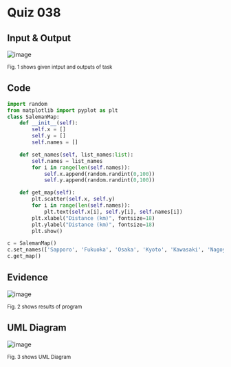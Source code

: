 # Quiz 038

## Input & Output

![image](https://github.com/Amine-Itani/Quizzes/assets/123438294/d8bfb9f2-1561-475d-99a5-51a28c800fd6)

<sub>Fig. 1 shows given intput and outputs of task
## Code

```py
import random
from matplotlib import pyplot as plt
class SalemanMap:
    def __init__(self):
        self.x = []
        self.y = []
        self.names = []

    def set_names(self, list_names:list):
        self.names = list_names
        for i in range(len(self.names)):
            self.x.append(random.randint(0,100))
            self.y.append(random.randint(0,100))

    def get_map(self):
        plt.scatter(self.x, self.y)
        for i in range(len(self.names)):
            plt.text(self.x[i], self.y[i], self.names[i])
        plt.xlabel("Distance (km)", fontsize=18)
        plt.ylabel("Distance (km)", fontsize=18)
        plt.show()

c = SalemanMap()
c.set_names(['Sapporo', 'Fukuoka', 'Osaka', 'Kyoto', 'Kawasaki', 'Nagoya', 'Kobe', 'Kusatsu', 'Takadanobaba'])
c.get_map()
```

## Evidence

![image](https://github.com/Amine-Itani/Quizzes/assets/123438294/f2b944e6-bde9-4796-8a8b-26a34e07e4f5)

<sub>Fig. 2 shows results of program

## UML Diagram

![image](https://github.com/Amine-Itani/Quizzes/assets/123438294/619c82d3-046d-4cc6-a59b-92f2c127e7ac)

<sub>Fig. 3 shows UML Diagram
